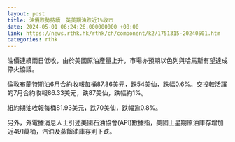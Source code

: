 ```yaml
---
layout: post
title: 油價跌勢持續　英美期油跌近1%收市
date: 2024-05-01 06:24:26.000000000 +08:00
link: https://news.rthk.hk/rthk/ch/component/k2/1751315-20240501.htm
categories: rthk
---
```


油價連續兩日低收，由於美國原油產量上升，市場亦預期以色列與哈馬斯有望達成停火協議。

倫敦布蘭特期油6月合約收報每桶87.86美元，跌54美仙，跌幅0.6%。交投較活躍的7月合約收報86.33美元，跌87美仙，跌幅約1%。

紐約期油收報每桶81.93美元，跌70美仙，跌幅逾0.8%。

另外，外電據消息人士引述美國石油協會(API)數據指，美國上星期原油庫存增加近491萬桶，汽油及蒸餾油庫存則下跌。
